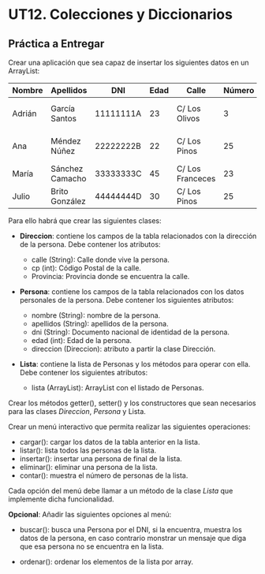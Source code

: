 # UT12. Colecciones y Diccionarios

## Práctica a Entregar

Crear una aplicación que sea capaz de insertar los siguientes datos en un ArrayList:

| Nombre | Apellidos       | DNI       | Edad | Calle            | Número | CP    | Provincia              |
|--------|-----------------|-----------|------|------------------|--------|-------|------------------------|
| Adrián | García Santos   | 11111111A | 23   | C/ Los Olivos    |  3     | 38493 | Santa Cruz de Tenerife |
| Ana    | Méndez Núñez    | 22222222B | 22   | C/ Los Pinos     | 25     | 38403 | Santa Cruz de Tenerife |
| María  | Sánchez Camacho | 33333333C | 45   | C/ Los Franceces | 23     | 38505 | Las Palmas             |
| Julio  | Brito González  | 44444444D | 30   | C/ Los Pinos     | 25     | 38403 | Las Palmas             |

Para ello habrá que crear las siguientes clases:

* __Direccion__: contiene los campos de la tabla relacionados con la dirección de la persona. Debe contener los atributos:

    * calle (String): Calle donde vive la persona.
    * cp (int): Código Postal de la calle.
    * Provincia: Provincia donde se encuentra la calle.

* __Persona__: contiene los campos de la tabla relacionados con los datos personales de la persona. Debe contener los siguientes atributos:

    * nombre (String): nombre de la persona.
    * apellidos (String): apellidos de la persona.
    * dni (String): Documento nacional de identidad de la persona.
    * edad (int): Edad de la persona.
    * direccion (Direccion): atributo a partir la clase Dirección.

* __Lista__: contiene la lista de Personas y los métodos para operar con ella. Debe contener los siguientes atributos:

    * lista (ArrayList<String>): ArrayList con el listado de Personas.

Crear los métodos getter(), setter() y los constructores que sean necesarios para las clases _Direccion_,  _Persona_ y Lista.

Crear un menú interactivo que permita realizar las siguientes operaciones:

* cargar(): cargar los datos de la tabla anterior en la lista. 
* listar(): lista todos las personas de la lista.
* insertar(): insertar una persona de final de la lista.
* eliminar(): eliminar una persona de la lista.
* contar(): muestra el número de personas de la lista.

Cada opción del menú debe llamar a un método de la clase _Lista_ que implemente dicha funcionalidad.

__Opcional__: Añadir las siguientes opciones al menú:

* buscar(): busca una Persona por el DNI, si la encuentra, muestra los datos de la persona, en caso contrario monstrar un mensaje que diga que esa persona no se encuentra en la lista.

* ordenar(): ordenar los elementos de la lista por array.